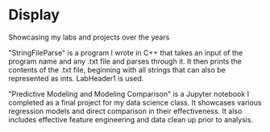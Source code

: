 # Display
Showcasing my labs and projects over the years


"StringFileParse" is a program I wrote in C++ that takes an input of the program name and any .txt file and parses through it. It then prints the contents of the .txt file, beginning with all strings that can also be represented as ints. LabHeader1 is used.

"Predictive Modeling and Modeling Comparison" is a Jupyter notebook I completed as a final project for my data science class. It showcases various regression models and direct comparison in their effectiveness. It also includes effective feature engineering and data clean up prior to analysis.

